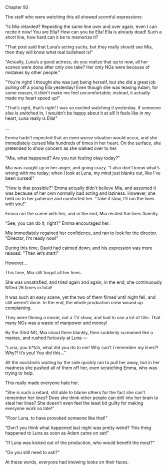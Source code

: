 Chapter 92

The staff who were watching this all showed scornful expressions:


"Is Mia retarded? Repeating the same line over and over again, even I can recite it now! You are Ella? How can you be Ella! Ella is already dead! Such a short line, how hard can it be to memorize it?


"That post said that Luna’s acting sucks, but they really should see Mia, then they will know what real bullsheet is!"


"Actually, Luna’s a good actress, do you realize that up to now, all her scenes were done after only one take? Her only NGs were because of mistakes by other people."


"You’re right! I thought she was just being herself, but she did a great job pulling off a young Ella yesterday! Even though she was teasing Adam, for some reason, it didn't make me feel uncomfortable; instead, it actually made my heart speed up!"


"That’s right, that’s right! I was so excited watching it yesterday. If someone else is switched in, I wouldn't be happy about it at all! It feels like in my heart, Luna really is Ella!"


…


Emma hadn’t expected that an even worse situation would occur, and she immediately cursed Mia hundreds of times in her heart. On the surface, she pretended to show concern as she walked over to her.


"Mia, what happened? Are you not feeling okay today?"


Mia was caught up in her anger, and going crazy. "I also don't know what’s wrong with me today; when I look at Luna, my mind just blanks out, like I’ve been cursed!"


"How is that possible?" Emma actually didn't believe Mia, and assumed it was because of her own normally bad acting and laziness. However, she held on to her patience and comforted her. "Take it slow, I’ll run the lines with you!"


Emma ran the scene with her, and in the end, Mia recited the lines fluently.


"See, you can do it, right?" Emma encouraged her.


Mia immediately regained her confidence, and ran to look for the director. "Director, I’m ready now!"


During this time, David had calmed down, and his expression was more relaxed. "Then let’s start!"


However…


This time, Mia still forgot all her lines.


She was unsatisfied, and tried again and again; in the end, she continuously NGed 28 times in total!


It was such an easy scene, yet the two of them filmed until night fell, and still weren’t done. In the end, the whole production crew wound up complaining.


They were filming a movie, not a TV show, and had to use a lot of film. That many NGs was a waste of manpower and money!


By the 33rd NG, Mia stood there blankly, then suddenly screamed like a maniac, and rushed furiously at Luna —


"Luna, you b*tch, what did you do to me! Why can’t I remember my lines?! Why?! It’s you! You did this…"


All the assistants waiting by the side quickly ran to pull her away, but in her madness she pushed all of them off her, even scratching Emma, who was trying to help.


This really made everyone hate her.


"She is such a retard, still able to blame others for the fact she can’t remember her lines? Does she think other people can drill into her brain to steal her lines? She doesn’t even feel the least bit guilty for making everyone work so late!"


"Poor Luna, to have provoked someone like that!"


"Don’t you think what happened last night was pretty weird? This thing happened to Luna as soon as Adam came on set!"


"If Luna was kicked out of the production, who would benefit the most?"


"Do you still need to ask?"


At these words, everyone had knowing looks on their faces.

